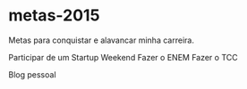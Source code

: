 metas-2015
==========

Metas para conquistar e alavancar minha carreira.

Participar de um Startup Weekend
Fazer o ENEM
Fazer o TCC

Blog pessoal

